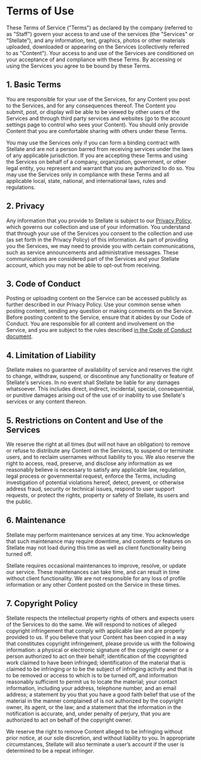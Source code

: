 # Terms of Use
These Terms of Service ("Terms") as declared by the company (referred to as "Staff") govern your access to and use of the services (the "Services" or “Stellate”), and any  information, text, graphics, photos or other materials uploaded, downloaded or appearing on the Services (collectively referred to as "Content"). Your access to and use of the Services are conditioned on your acceptance of and compliance with these Terms. By accessing or using the Services you agree to be bound by these Terms.

## 1. Basic Terms
You are responsible for your use of the Services, for any Content you post to the Services, and for any consequences thereof. The Content you submit, post, or display will be able to be viewed by other users of the Services and through third party services and websites (go to the account settings page to control who sees your Content). You should only provide Content that you are comfortable sharing with others under these Terms.

You may use the Services only if you can form a binding contract with Stellate and are not a person barred from receiving services under the laws of any applicable jurisdiction. If you are accepting these Terms and using the Services on behalf of a company, organization, government, or other legal entity, you represent and warrant that you are authorized to do so. You may use the Services only in compliance with these Terms and all applicable local, state, national, and international laws, rules and regulations.

## 2. Privacy
Any information that you provide to Stellate is subject to our [Privacy Policy](http://stellate.cc/privacy), which governs our collection and use of your information. You  understand that through your use of the Services you consent to the collection and use (as set forth in the Privacy Policy) of this information. As part of providing you the Services, we may need to provide you with certain communications, such as service announcements and administrative messages. These communications are considered part of the Services and your Stellate account, which you may not be able to opt-out from receiving.

## 3. Code of Conduct
Posting or uploading content on the Service can be accessed publicly as further described in our Privacy Policy. Use your common sense when posting content, sending any question or making comments on the Service. Before posting content to the Service, ensure that it abides by our Code of Conduct. You are responsible for all content and involvement on the Service, and you are subject to the rules described [in the Code of Conduct document](http://stellate.cc/conduct).

## 4. Limitation of Liability
Stellate makes no guarantee of availability of service and reserves the right to change, withdraw, suspend, or discontinue any functionality or feature of Stellate's services. In no event shall Stellate be liable for any damages whatsoever. This includes direct, indirect, incidental, special, consequential, or punitive damages arising out of the use of or inability to use Stellate's services or any content thereon.

## 5. Restrictions on Content and Use of the Services
We reserve the right at all times (but will not have an obligation) to remove or refuse to distribute any Content on the Services, to suspend or terminate users, and to reclaim usernames without liability to you. We also reserve the right to access, read, preserve, and disclose any information as we reasonably believe is necessary to satisfy any applicable law, regulation, legal process or governmental request, enforce the Terms, including investigation of potential violations hereof, detect, prevent, or otherwise address fraud, security or technical issues, respond to user support requests, or protect  the rights, property or safety of Stellate, its users and the public.

## 6. Maintenance
Stellate may perform maintenance services at any time. You acknowledge that such maintenance may require downtime, and contents or features on Stellate may not load during this time as well as client functionality being turned off.

Stellate requires occasional maintenances to improve, resolve, or update our service. These maintenances can take time, and can result in time without client functionality. We are not responsible for any loss of profile information or any other Content posted on the Service in these times.

## 7. Copyright Policy
Stellate respects the intellectual property rights of others and expects users of the Services to do the same. We will respond to notices of alleged copyright infringement that comply with applicable law and are properly provided to us. If you believe that your Content has been copied in a way that constitutes copyright infringement, please provide us with the following information: a physical or electronic signature of the copyright owner or a person authorized to act on their behalf; identification of the copyrighted work claimed to have been infringed; identification of the material that is claimed to be infringing or to be the subject of infringing activity and that is to be  removed or access to which is to be turned off, and information reasonably sufficient to permit us to locate the material; your contact information, including your address, telephone number, and an email address; a statement by you that you have a good faith belief that use of the material in the manner complained of is not authorized by the copyright owner, its agent, or the law; and a statement that the information in the notification is accurate, and, under penalty of perjury, that you are authorized to act on behalf of the copyright owner.

We reserve the right to remove Content alleged to be infringing  without prior notice, at our sole discretion, and without liability to  you. In appropriate circumstances, Stellate will also terminate a user’s account if the user is determined to be a repeat infringer.
